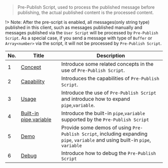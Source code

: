> Pre-Publish Script, used to process the published message before publishing, the actual published content is the processed content.

!> Note: After the pre-script is enabled, all messages(only string type) published in this client, such as messages published manually and messages published via the `User Script` will be processed by `Pre-Publish Script`. As a special case, if you send a message with type of `Buffer` or `Array<number>` via the script, it will not be processed by `Pre-Publish Script`.

| No. | Title                                                       | Description                                                                                                                    |
| --- | ----------------------------------------------------------- | ------------------------------------------------------------------------------------------------------------------------------ |
| 1   | [Concept](en/pre-publish-script/concept.md)                 | Introduce some related concepts in the use of `Pre-Publish Script`.                                                            |
| 2   | [Capability](en/pre-publish-script/capability.md)           | Introduces the capabilities of `Pre-Publish Script`.                                                                           |
| 3   | [Usage](en/pre-publish-script/usage.md)                     | Introduce the use of `Pre-Publish Script` and introduce how to expand `pipe`,`variable`.                                       |
| 4   | [Built-in pipe,variable](en/pre-publish-script/built_in.md) | Introduce the built-in `pipe`,`variable` supported by the `Pre-Publish Script`                                                 |
| 5   | [Demo](en/pre-publish-script/demo.md)                       | Provide some demos of using `Pre-Publish Script`, including expanding `pipe`, `variable` and using built-in `pipe`, `variable` |
| 6   | [Debug](en/pre-publish-script/debug.md)                     | Introduce how to debug the `Pre-Publish Script`                                                                                |
